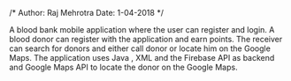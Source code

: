  /*
    Author: Raj Mehrotra
    Date: 1-04-2018
  */
  
  A blood bank mobile application where the user can register and login. A blood donor can register with the application and earn points. The receiver can search for donors and either call donor or locate him on the Google Maps. The application uses Java , XML and the Firebase API as backend and Google Maps API to locate the donor on the Google Maps.
